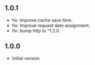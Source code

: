 ## 1.0.1
- fix: Improve cache save time.
- fix: Improve request date assignment.
- fix: bump http to ^1.2.0

## 1.0.0
- Initial version.
